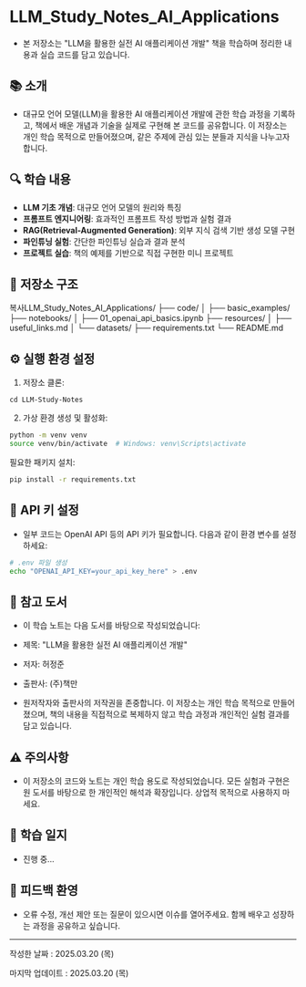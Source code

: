 # LLM_Study_Notes_AI_Applications

- 본 저장소는 "LLM을 활용한 실전 AI 애플리케이션 개발" 책을 학습하며 정리한 내용과 실습 코드를 담고 있습니다.

## 📚 소개
- 대규모 언어 모델(LLM)을 활용한 AI 애플리케이션 개발에 관한 학습 과정을 기록하고, 책에서 배운 개념과 기술을 실제로 구현해 본 코드를 공유합니다. 이 저장소는 개인 학습 목적으로 만들어졌으며, 같은 주제에 관심 있는 분들과 지식을 나누고자 합니다.

## 🔍 학습 내용

- **LLM 기초 개념**: 대규모 언어 모델의 원리와 특징
- **프롬프트 엔지니어링**: 효과적인 프롬프트 작성 방법과 실험 결과
- **RAG(Retrieval-Augmented Generation)**: 외부 지식 검색 기반 생성 모델 구현
- **파인튜닝 실험**: 간단한 파인튜닝 실습과 결과 분석
- **프로젝트 실습**: 책의 예제를 기반으로 직접 구현한 미니 프로젝트

## 📂 저장소 구조
복사LLM_Study_Notes_AI_Applications/
├── code/
│   ├── basic_examples/
├── notebooks/
│   ├── 01_openai_api_basics.ipynb
├── resources/
│   ├── useful_links.md
│   └── datasets/
├── requirements.txt
└── README.md

## ⚙️ 실행 환경 설정

1. 저장소 클론:

```bash복사git clone https://github.com/your-username/LLM-Study-Notes.git
cd LLM-Study-Notes
```

2. 가상 환경 생성 및 활성화:

```bash
python -m venv venv
source venv/bin/activate  # Windows: venv\Scripts\activate
```

필요한 패키지 설치:

```bash
pip install -r requirements.txt
```

## 🔑 API 키 설정
- 일부 코드는 OpenAI API 등의 API 키가 필요합니다. 다음과 같이 환경 변수를 설정하세요:

```bash
# .env 파일 생성
echo "OPENAI_API_KEY=your_api_key_here" > .env
```

## 📖 참고 도서
- 이 학습 노트는 다음 도서를 바탕으로 작성되었습니다:

- 제목: "LLM을 활용한 실전 AI 애플리케이션 개발"
- 저자: 허정준
- 출판사: (주)책만

- 원저작자와 출판사의 저작권을 존중합니다. 이 저장소는 개인 학습 목적으로 만들어졌으며, 책의 내용을 직접적으로 복제하지 않고 학습 과정과 개인적인 실험 결과를 담고 있습니다.

## ⚠️ 주의사항

- 이 저장소의 코드와 노트는 개인 학습 용도로 작성되었습니다. 모든 실험과 구현은 원 도서를 바탕으로 한 개인적인 해석과 확장입니다. 상업적 목적으로 사용하지 마세요.

## 📝 학습 일지

- 진행 중...

## 🤝 피드백 환영
- 오류 수정, 개선 제안 또는 질문이 있으시면 이슈를 열어주세요. 함께 배우고 성장하는 과정을 공유하고 싶습니다.

---

작성한 날짜 : 2025.03.20 (목)

마지막 업데이트 : 2025.03.20 (목)
